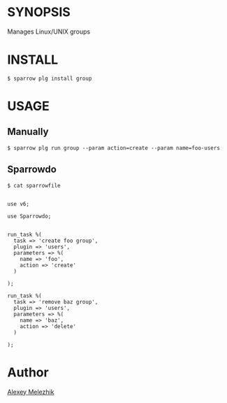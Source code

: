 # SYNOPSIS

Manages Linux/UNIX groups


# INSTALL

    $ sparrow plg install group 


# USAGE


## Manually 


    $ sparrow plg run group --param action=create --param name=foo-users

## Sparrowdo

    $ cat sparrowfile


    use v6;

    use Sparrowdo;


    run_task %(
      task => 'create foo group',
      plugin => 'users',
      parameters => %(
        name => 'foo',
        action => 'create'
      )
      
    );

    run_task %(
      task => 'remove baz group',
      plugin => 'users',
      parameters => %(
        name => 'baz',
        action => 'delete'
      )
      
    );

# Author

[Alexey Melezhik](mailto:melezhik@gmail.com)



